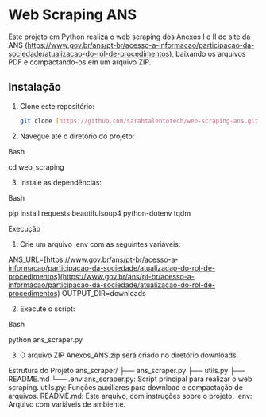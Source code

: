 # Web Scraping ANS

Este projeto em Python realiza o web scraping dos Anexos I e II do site da ANS (https://www.gov.br/ans/pt-br/acesso-a-informacao/participacao-da-sociedade/atualizacao-do-rol-de-procedimentos), baixando os arquivos PDF e compactando-os em um arquivo ZIP.

## Instalação

1. Clone este repositório:

   ```bash
   git clone [https://github.com/sarahtalentotech/web-scraping-ans.git](https://github.com/sarahtalentotech/web-scraping-ans.git)

2. Navegue até o diretório do projeto:

Bash

cd web_scraping

3. Instale as dependências:

Bash

pip install requests beautifulsoup4 python-dotenv tqdm

Execução
1. Crie um arquivo .env com as seguintes variáveis:

ANS_URL=[https://www.gov.br/ans/pt-br/acesso-a-informacao/participacao-da-sociedade/atualizacao-do-rol-de-procedimentos](https://www.gov.br/ans/pt-br/acesso-a-informacao/participacao-da-sociedade/atualizacao-do-rol-de-procedimentos)
OUTPUT_DIR=downloads

2. Execute o script:

Bash

python ans_scraper.py

3. O arquivo ZIP Anexos_ANS.zip será criado no diretório downloads.

Estrutura do Projeto
ans_scraper/
├── ans_scraper.py
├── utils.py
├── README.md
└── .env
ans_scraper.py: Script principal para realizar o web scraping.
utils.py: Funções auxiliares para download e compactação de arquivos.
README.md: Este arquivo, com instruções sobre o projeto.
.env: Arquivo com variáveis de ambiente.